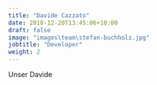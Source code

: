 ```yaml
---
title: "Davide Cazzato"
date: 2018-12-20T13:45:06+10:00
draft: false
image: "images\team\stefan-buchholz.jpg"
jobtitle: "Developer"
weight: 2
---
```


Unser Davide
